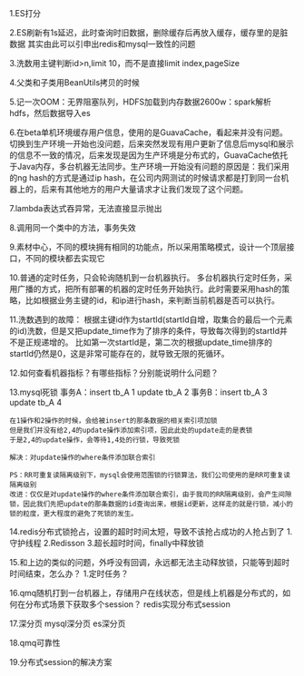 1.ES打分

2.ES刷新有1s延迟，此时查询时旧数据，删除缓存后再放入缓存，缓存里的是脏数据
    其实由此可以引申出redis和mysql一致性的问题

3.洗数用主键判断id>n,limit 10，而不是直接limit index,pageSize

4.父类和子类用BeanUtils拷贝的时候

5.记一次OOM：无界阻塞队列，HDFS加载到内存数据2600w：spark解析hdfs，然后数据导入es

6.在beta单机环境缓存用户信息，使用的是GuavaCache，看起来并没有问题。切换到生产环境一开始也没问题，后来突然发现有用户更新了信息后mysql和展示的信息不一致的情况，后来发现是因为生产环境是分布式的，GuavaCache依托于Java内存，多台机器无法同步。生产环境一开始没有问题的原因是：我们采用的ng hash的方式是通过ip hash，在公司内网测试的时候请求都是打到同一台机器上的，后来有其他地方的用户大量请求才让我们发现了这个问题。

7.lambda表达式吞异常，无法直接显示抛出

8.调用同一个类中的方法，事务失效

9.素材中心，不同的模块拥有相同的功能点，所以采用策略模式，设计一个顶层接口，不同的模块都去实现它

10.普通的定时任务，只会轮询随机到一台机器执行。
    多台机器执行定时任务，采用广播的方式，把所有部署的机器的定时任务开始执行。此时需要采用hash的策略，比如根据业务主键的id，和ip进行hash，来判断当前机器是否可以执行。

11.洗数遇到的故障：
    根据主键id作为startId(startId自增，取集合的最后一个元素的id)洗数，但是又把update_time作为了排序的条件，导致每次得到的startId并不是正规递增的。
    比如第一次startId是，第二次的根据update_time排序的startId仍然是0，这是非常可能存在的，就导致无限的死循环。

12.如何查看机器指标？有哪些指标？分别能说明什么问题？

13.mysql死锁
    事务A：insert  tb_A    1
           update  tb_A    2
    事务B：insert  tb_A    3 
           update  tb_A    4

    在1操作和2操作的时候，会给被insert的那条数据的相关索引项加锁
    但是我们并没有给2,4的update操作添加索引项，因此此处的update走的是表锁
    于是2,4的update操作，会等待1,4处的行锁，导致死锁

    解决：对update操作的where条件添加联合索引

    PS：RR可重复读隔离级别下，mysql会使用范围锁的行锁算法，我们公司使用的是RR可重复读隔离级别
    改进：仅仅是对update操作的where条件添加联合索引，由于我司的RR隔离级别，会产生间隙锁，因此我们先把update的那条数据的id查询出来，根据id更新，这样走的就是行锁，减小的锁的粒度，更大程度的避免了死锁的发生。
    
14.redis分布式锁抢占，设置的超时时间太短，导致不该抢占成功的人抢占到了
    1.守护线程
    2.Redisson
    3.超长超时时间，finally中释放锁

15.和上边的类似的问题，外呼没有回调，永远都无法主动释放锁，只能等到超时时间结束，怎么办？
    1.定时任务？

16.qmq随机打到一台机器上，存储用户在线状态，但是线上机器是分布式的，如何在分布式场景下获取多个session？
    redis实现分布式session

17.深分页
    mysql深分页
    es深分页

18.qmq可靠性

19.分布式session的解决方案